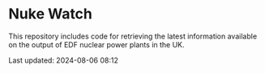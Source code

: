 # Nuke Watch

This repository includes code for retrieving the latest information available on the output of EDF nuclear power plants in the UK.

Last updated: 2024-08-06 08:12